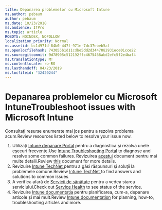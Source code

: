 ```yaml
---
title: Depanarea problemelor cu Microsoft Intune
ms.author: pebaum
author: pebaum
ms.date: 10/23/2018
ms.audience: ITPro
ms.topic: article
ROBOTS: NOINDEX, NOFOLLOW
localization_priority: Normal
ms.assetid: bc1d971d-84b0-447f-971e-7dc37ebeb5af
ms.openlocfilehash: 743055b1d11cdbe5dd2d3447082931ece01cce22
ms.sourcegitcommit: 9d78905c512192ffc4675468abd2efc5f2e4baf4
ms.translationtype: MT
ms.contentlocale: ro-RO
ms.lasthandoff: 04/23/2019
ms.locfileid: "32420244"
---
```

# <a name="troubleshoot-issues-with-microsoft-intune"></a><span data-ttu-id="c7f6e-102">Depanarea problemelor cu Microsoft Intune</span><span class="sxs-lookup"><span data-stu-id="c7f6e-102">Troubleshoot issues with Microsoft Intune</span></span>

<span data-ttu-id="c7f6e-103">Consultaţi resurse enumerate mai jos pentru a rezolva problema acum.</span><span class="sxs-lookup"><span data-stu-id="c7f6e-103">Review resources listed below to resolve your issue now.</span></span>
  
1. <span data-ttu-id="c7f6e-104">Utilizaţi [Intune depanare Portal](https://devicemanagement.microsoft.com/#blade/Microsoft_Intune_DeviceSettings/TroubleshootBlade) pentru a diagnostica şi rezolva unele eşecuri frecvente.</span><span class="sxs-lookup"><span data-stu-id="c7f6e-104">Use [Intune Troubleshooting Portal](https://devicemanagement.microsoft.com/#blade/Microsoft_Intune_DeviceSettings/TroubleshootBlade) to diagnose and resolve some common failures.</span></span> <span data-ttu-id="c7f6e-105">Revizuirea [acestui](https://docs.microsoft.com/intune/help-desk-operators) document pentru mai multe detalii.</span><span class="sxs-lookup"><span data-stu-id="c7f6e-105">Review [this](https://docs.microsoft.com/intune/help-desk-operators) document for more details.</span></span>  
2. <span data-ttu-id="c7f6e-106">Revizuire [Intune TechNet ](https://social.technet.microsoft.com/forums/home?forum=microsoftintuneprod)pentru a găsi răspunsuri şi soluţii la problemele comune.</span><span class="sxs-lookup"><span data-stu-id="c7f6e-106">Review [Intune TechNet ](https://social.technet.microsoft.com/forums/home?forum=microsoftintuneprod)to find answers and solutions to common issues.</span></span>  
3. <span data-ttu-id="c7f6e-107">A verifica afară de [Servicii de sănătate](https://portal.office.com/AdminPortal/Home#/servicehealth) pentru a vedea starea serviciului.</span><span class="sxs-lookup"><span data-stu-id="c7f6e-107">Check out [Service Health](https://portal.office.com/AdminPortal/Home#/servicehealth) to see status of the service.</span></span>   
4. <span data-ttu-id="c7f6e-108">Revizuire [Intune documentaţia](https://docs.microsoft.com/intune/) pentru planificarea, cum-a, depanare articole şi mai mult.</span><span class="sxs-lookup"><span data-stu-id="c7f6e-108">Review [Intune documentation](https://docs.microsoft.com/intune/) for planning, how-to, troubleshooting articles and more.</span></span> 